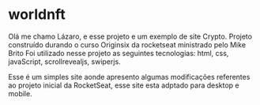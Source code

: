 # worldnft
Olá me chamo Lázaro, e esse projeto e um exemplo de site Crypto.
Projeto construído durando o curso Originsix da rocketseat ministrado pelo Mike Brito
Foi utilizado nesse projeto as seguintes tecnologias: html, css, javaScript, scrollrevealjs, swiperjs.

Esse é um simples site aonde apresento algumas modificações referentes ao projeto inicial da RocketSeat, esse site esta adptado para desktop e mobile.
